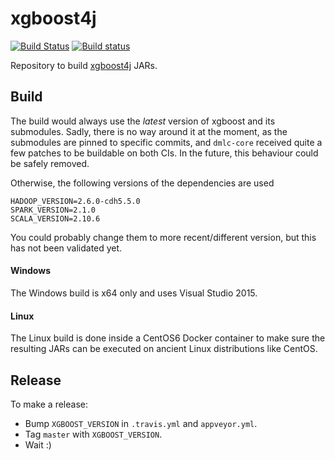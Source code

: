 xgboost4j
=========

[![Build Status](https://travis-ci.org/criteo-forks/xgboost-jars.svg?branch=master)](https://travis-ci.org/criteo-forks/xgboost-jars)
[![Build status](https://ci.appveyor.com/api/projects/status/puy22q7qp1u8eg7f/branch/master?svg=true)](https://ci.appveyor.com/project/superbobry/xgboost-jars/branch/master)

Repository to build [xgboost4j](https://github.com/criteo-forks/xgboost) JARs.

Build
-----

The build would always use the *latest* version of xgboost and its submodules.
Sadly, there is no way around it at the moment, as the submodules are pinned
to specific commits, and `dmlc-core` received quite a few patches to be buildable
on both CIs. In the future, this behaviour could be safely removed.

Otherwise, the following versions of the dependencies are used

```
HADOOP_VERSION=2.6.0-cdh5.5.0
SPARK_VERSION=2.1.0
SCALA_VERSION=2.10.6
```

You could probably change them to more recent/different version, but this has
not been validated yet.

#### Windows

The Windows build is x64 only and uses Visual Studio 2015.

#### Linux

The Linux build is done inside a CentOS6 Docker container to make sure the
resulting JARs can be executed on ancient Linux distributions like CentOS.

Release
-------

To make a release:

- Bump `XGBOOST_VERSION` in `.travis.yml` and `appveyor.yml`.
- Tag `master` with `XGBOOST_VERSION`.
- Wait :)

